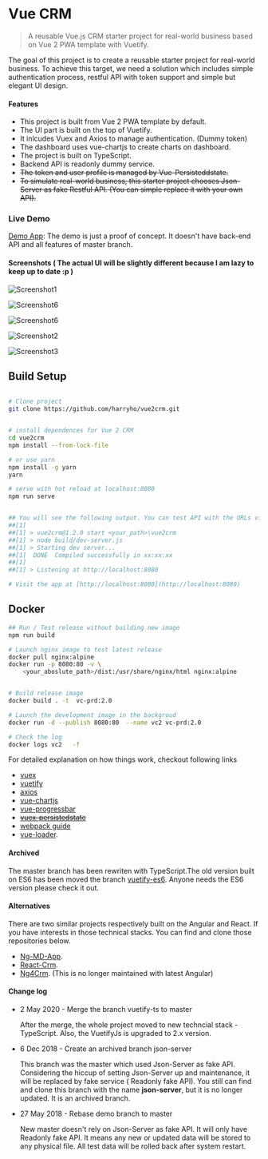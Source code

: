 # Vue CRM

> A reusable Vue.js CRM starter project for real-world business based on Vue 2 PWA template with Vuetify.

The goal of this project is to create a reusable starter project for real-world business. To achieve this target, we need a solution which includes simple authentication process, restful API with token support and simple but elegant UI design.


#### Features

* This project is built from Vue 2 PWA template by default.
* The UI part is built on the top of Vuetify.
* It inlcudes Vuex and Axios to manage authentication. (Dummy token)
* The dashboard uses vue-chartjs to create charts on dashboard.
* The project is built on TypeScript.
* Backend API is readonly dummy service.
* ~~The token and user profile is managed by Vue-Persisteddstate.~~
* ~~To simulate real-world business, this starter project chooses Json-Server as fake Restful API. (You can simple replace it with your own API).~~


### Live Demo

[Demo App](https://vue-app-demo.harryho.org):  The demo is just a proof of concept. It doesn't have back-end API and all features of master branch.

#### Screenshots ( The actual UI will be slightly different because I am lazy to keep up to date :p )

![Screenshot1](screenshots/screenshot-1.jpg)

![Screenshot6](screenshots/screenshot-6.jpg)

![Screenshot6](screenshots/screenshot-4.png)

![Screenshot2](screenshots/screenshot-2.png)

![Screenshot3](screenshots/screenshot-3.png)

<!-- ![Screenshot4](screenshots/screenshot-4.jpg)

![Screenshot5](screenshots/screenshot-5.jpg) -->

## Build Setup

``` bash

# Clone project
git clone https://github.com/harryho/vue2crm.git


# install dependences for Vue 2 CRM
cd vue2crm
npm install --from-lock-file

# or use yarn
npm install -g yarn
yarn

# serve with hot reload at localhost:8080
npm run serve


## You will see the following output. You can test API with the URLs via browser.
##[1]
##[1] > vue2crm@1.2.0 start <your_path>\vue2crm
##[1] > node build/dev-server.js
##[1] > Starting dev server...
##[1]  DONE  Compiled successfully in xx:xx:xx
##[1]
##[1] > Listening at http://localhost:8080

# Visit the app at [http://localhost:8080](http://localhost:8080)

```

## Docker 


```bash
## Run / Test release without building new image
npm run build

# Launch nginx image to test latest release
docker pull nginx:alpine
docker run -p 8080:80 -v \
    <your_aboslute_path>/dist:/usr/share/nginx/html nginx:alpine


# Build release image
docker build . -t  vc-prd:2.0

# Launch the development image in the backgroud
docker run -d --publish 8080:80  --name vc2 vc-prd:2.0

# Check the log
docker logs vc2   -f

```


For detailed explanation on how things work, checkout following links

* [vuex](https://vuex.vuejs.org/en/)
* [vuetify](https://vuetifyjs.com/)
* [axios](https://github.com/mzabriskie/axios/)
* [vue-chartjs](https://github.com/apertureless/vue-chartjs)
* [vue-progressbar](https://github.com/hilongjw/vue-progressbar)
* ~~[vuex-persistedstate](https://github.com/robinvdvleuten/vuex-persistedstate)~~
* [webpack guide](http://vuejs-templates.github.io/webpack/)
* [vue-loader](http://vuejs.github.io/vue-loader).


#### Archived

The master branch has been rewriten with TypeScript.The old version built on ES6 has been moved the branch [vuetify-es6](https://github.com/harryho/vue-crm/tree/vuetify-es6). Anyone needs the ES6 version please check it out.

#### Alternatives

There are two similar projects respectively built on the Angular and React. If you have interests in those technical stacks. You can find and clone those repositories below.

* [Ng-MD-App](https://github.com/harryho/ng-md-app.git).
* [React-Crm](https://github.com/harryho/react-crm.git).
* [Ng4Crm](https://github.com/harryho/ng4crm.git). (This is no longer maintained with latest Angular)


#### Change log

* 2 May 2020 - Merge the branch vuetify-ts to master

    After the merge, the whole project moved to new techncial stack - TypeScript. Also, the VuetifyJs is upgraded to 2.x version. 


*  6 Dec 2018 - Create an archived branch json-server

    This branch was the master which used Json-Server as fake API. Considering the hiccup of setting Json-Server up and maintenance, it will be replaced by fake service ( Readonly fake API). You still can find and clone this branch with the name __json-server__, but it is no longer updated. It is an archived branch.


*  27 May 2018 - Rebase demo branch to master

    New master doesn't rely on Json-Server as fake API. It will only have Readonly fake API. It means any new or updated data will be stored to any physical file. All test data will be rolled back after system restart.


